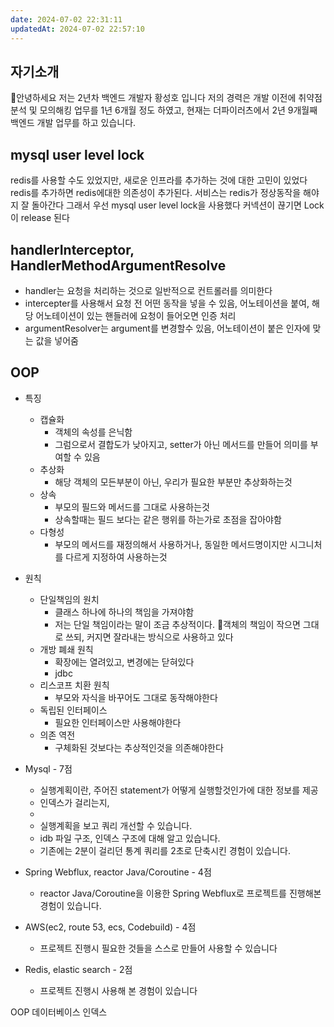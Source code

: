```yaml
---
date: 2024-07-02 22:31:11
updatedAt: 2024-07-02 22:57:10
---
```


## 자기소개
안녕하세요 저는 2년차 백엔드 개발자 황성호 입니다
저의 경력은 개발 이전에 취약점 분석 및 모의해킹 업무를 1년 6개월 정도 하였고, 현재는 더파이러츠에서 2년 9개월째 백엔드 개발 업무를 하고 있습니다.

## mysql user level lock
redis를 사용할 수도 있었지만, 새로운 인프라를 추가하는 것에 대한 고민이 있었다
redis를 추가하면 redis에대한 의존성이 추가된다. 서비스는 redis가 정상동작을 해야지 잘 돌아간다
그래서 우선 mysql user level lock을 사용했다
커넥션이 끊기면 Lock이 release 된다


## handlerInterceptor, HandlerMethodArgumentResolve
- handler는 요청을 처리하는 것으로 일반적으로 컨트롤러를 의미한다
- intercepter를 사용해서 요청 전 어떤 동작을 넣을 수 있음, 어노테이션을 붙여, 해당 어노테이션이 있는 핸들러에 요청이 들어오면 인증 처리
- argumentResolver는 argument를 변경할수 있음, 어노테이션이 붙은 인자에 맞는 값을 넣어줌

## OOP
- 특징
	- 캡슐화
		- 객체의 속성를 은닉함
		- 그럼으로서 결합도가 낮아지고, setter가 아닌 메서드를 만들어 의미를 부여할 수 있음
	- 추상화
		- 해당 객체의 모든부분이 아닌, 우리가 필요한 부분만 추상화하는것
	- 상속
		- 부모의 필드와 메서드를 그대로 사용하는것
		- 상속할때는 필드 보다는 같은 행위를 하는가로 초점을 잡아야함
	- 다형성
		- 부모의 메서드를 재정의해서 사용하거나, 동일한 메서드명이지만 시그니처를 다르게 지정하여 사용하는것
- 원칙
	- 단일책임의 원치
		- 클래스 하나에 하나의 책임을 가져야함
		- 저는 단일 책임이라는 말이 조금 추상적이다. 객체의 책임이 작으면 그대로 쓰되, 커지면 잘라내는 방식으로 사용하고 있다
	- 개방 폐쇄 원칙
		- 확장에는 열려있고, 변경에는 닫혀있다
		- jdbc
	- 리스코프 치환 원칙
		- 부모와 자식을 바꾸어도 그대로 동작해야한다
	- 독립된 인터페이스 
		- 필요한 인터페이스만 사용해야한다
	- 의존 역전
		- 구체화된 것보다는 추상적인것을 의존해야한다

- Mysql - 7점
	- 실행계획이란, 주어진 statement가 어떻게 실행할것인가에 대한 정보를 제공
	- 인덱스가 걸리는지, 
	- 
    - 실행계획을 보고 쿼리 개선할 수 있습니다.
    - idb 파일 구조, 인덱스 구조에 대해 알고 있습니다.
    - 기존에는 2분이 걸리던 통계 쿼리를 2초로 단축시킨 경험이 있습니다.
- Spring Webflux, reactor Java/Coroutine - 4점
    - reactor Java/Coroutine을 이용한 Spring Webflux로 프로젝트를 진행해본 경험이 있습니다.
- AWS(ec2, route 53, ecs, Codebuild) - 4점
    - 프로젝트 진행시 필요한 것들을 스스로 만들어 사용할 수 있습니다
- Redis, elastic search - 2점
    - 프로젝트 진행시 사용해 본 경험이 있습니다

OOP
데이터베이스 인덱스

